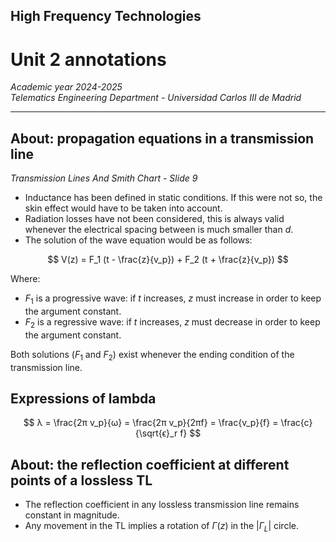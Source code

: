 ## High Frequency Technologies <!-- omit in toc -->

# Unit 2 annotations

*Academic year 2024-2025*  
*Telematics Engineering Department - Universidad Carlos III de Madrid*

---

## About: propagation equations in a transmission line

*Transmission Lines And Smith Chart - Slide 9*

* Inductance has been defined in static conditions. If this were not so, the
  skin effect would have to be taken into account.
* Radiation losses have not been considered, this is always valid whenever
  the electrical spacing between is much smaller than $d$.
* The solution of the wave equation would be as follows:

$$
V(z) = F_1 (t - \frac{z}{v_p})  + F_2 (t + \frac{z}{v_p})
$$

Where:

* $F_1$ is a progressive wave: if $t$ increases, $z$ must increase in order to
  keep the argument constant.
* $F_2$ is a regressive wave: if $t$ increases, $z$ must decrease in order to
  keep the argument constant.

Both solutions ($F_1$ and $F_2$) exist whenever the ending condition of the
transmission line.

## Expressions of lambda

$$
λ = \frac{2π v_p}{ω} = \frac{2π v_p}{2πf} = \frac{v_p}{f} = \frac{c}{\sqrt{ϵ}_r f}
$$

## About: the reflection coefficient at different points of a lossless TL

* The reflection coefficient in any lossless transmission line remains constant
  in magnitude.
* Any movement in the TL implies a rotation of $Γ(z)$ in the $|Γ_L|$ circle.

